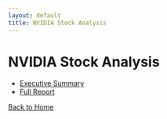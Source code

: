 ```yaml
---
layout: default
title: NVIDIA Stock Analysis
---
```


# NVIDIA Stock Analysis

- [Executive Summary](NVIDIA_Executive_Summary.html)
- [Full Report](NVIDIA_Stock_Analysis_Report.html)

[Back to Home](../index.html) 